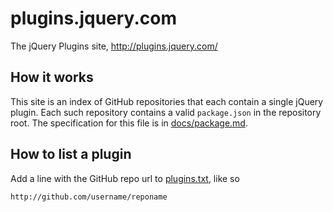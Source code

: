 # plugins.jquery.com

The jQuery Plugins site, http://plugins.jquery.com/

## How it works

This site is an index of GitHub repositories that each contain a single
jQuery plugin. Each such repository contains a valid `package.json` in
the repository root. The specification for this file is in
[docs/package.md](/jquery/plugins.jquery.com/docs/docs/package.md).

## How to list a plugin

Add a line with the GitHub repo url to
[plugins.txt](/jquery/plugins.jquery.com/plugins.txt), like so

`http://github.com/username/reponame`
